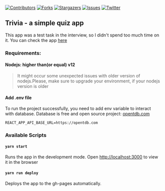[![Contributors][contributors-shield]][contributors-url]
[![Forks][forks-shield]][forks-url]
[![Stargazers][stars-shield]][stars-url]
[![Issues][issues-shield]][issues-url]
[![Twitter][twitter-shield]][twitter-url]

## Trivia - a simple quiz app

This app was a test task in the interview, so I didn't spend too much time on it. You can check the app [here](https://curious-33.github.io/trivia)

### Requirements:

#### Nodejs: higher than(or equal) v12

>It might occur some unexpected issues with older version of nodejs.Please, make sure to upgrade your environment, if your nodejs version is older

#### Add .env file

To run the project successfully, you need to add env variable to interact with database. Database is free and open source project: [opentdb.com](https://opentdb.com)
```
REACT_APP_API_BASE_URL=https://opentdb.com
``` 

### Available Scripts

#### `yarn start`
Runs the app in the development mode.
Open [http://localhost:3000](http://localhost:3000) to view it in the browser

#### `yarn run deploy`

Deploys the app to the gh-pages automatically.

[contributors-shield]: https://img.shields.io/github/contributors/curious-33/trivia
[contributors-url]: https://github.com/curious-33/trivia/graphs/contributors
[forks-shield]: https://img.shields.io/github/forks/curious-33/trivia?style=social
[forks-url]: https://github.com/curious-33/trivia/network/members
[stars-shield]: https://img.shields.io/github/stars/curious-33/trivia?style=social
[stars-url]: https://github.com/curious-33/trivia/stargazers
[issues-shield]: https://img.shields.io/github/issues/curious-33/trivia
[issues-url]: https://github.com/curious-33/trivia/issues
[twitter-shield]: https://img.shields.io/twitter/follow/imcurious_33?logoColor=blue&style=social
[twitter-url]: https://twitter.com/imcurious_33
